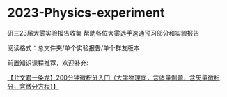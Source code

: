 # 2023-Physics-experiment
研三23届大雾实验报告收集
帮助各位大雾选手速通预习部分和实验报告

阅读格式：总文件夹/单个实验报告/单个群友版本

前置知识课程推荐，欢迎补充:<br />

[【允文君一条龙】200分钟微积分入门（大学物理向，含适量例题，含矢量微积分，含微分方程）】](https://www.bilibili.com/video/BV1FF411D7hb/?share_source=copy_web&vd_source=744986f87a5f479ed8621dc627c24f9e)
